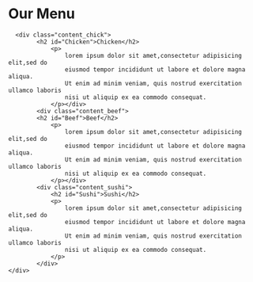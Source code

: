 <!DOCTYPE html>
<html>
<head>
    <title>
        module2 assignment</title>
        <link rel="stylesheet" href="module 2.css">
<body>
    <h1>Our Menu</h1>  
    <div class="container">
       
      <div class="content_chick">
            <h2 id="Chicken">Chicken</h2>
                <p>
                    lorem ipsum dolor sit amet,consectetur adipisicing elit,sed do 
                    eiusmod tempor incididunt ut labore et dolore magna aliqua.
                    Ut enim ad minim veniam, quis nostrud exercitation ullamco laboris 
                    nisi ut aliquip ex ea commodo consequat.
                </p></div>     
            <div class="content_beef">
            <h2 id="Beef">Beef</h2>
                <p>
                    lorem ipsum dolor sit amet,consectetur adipisicing elit,sed do 
                    eiusmod tempor incididunt ut labore et dolore magna aliqua.
                    Ut enim ad minim veniam, quis nostrud exercitation ullamco laboris 
                    nisi ut aliquip ex ea commodo consequat.
                </p></div>              
            <div class="content_sushi">
                <h2 id="Sushi">Sushi</h2>
                <p>
                    lorem ipsum dolor sit amet,consectetur adipisicing elit,sed do 
                    eiusmod tempor incididunt ut labore et dolore magna aliqua.
                    Ut enim ad minim veniam, quis nostrud exercitation ullamco laboris 
                    nisi ut aliquip ex ea commodo consequat.
                </p>
            </div>
    </div>

</body>
</html>

